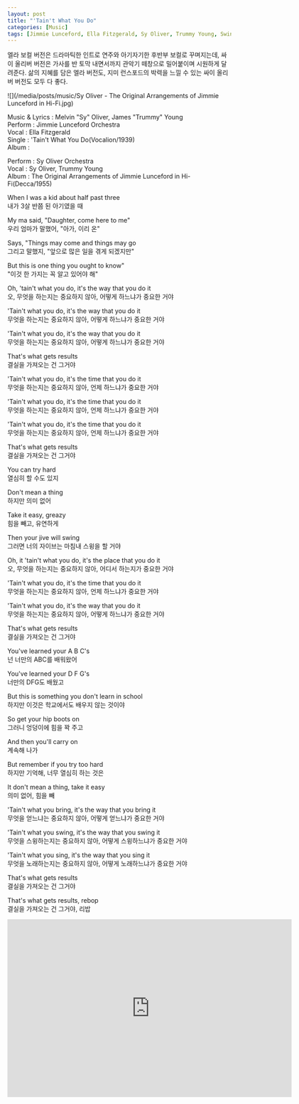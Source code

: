 ```yaml
---
layout: post
title: "'Tain't What You Do"
categories: [Music]
tags: [Jimmie Lunceford, Ella Fitzgerald, Sy Oliver, Trummy Young, Swing, Lyrics]
---
```


엘라 보컬 버전은 드라마틱한 인트로 연주와 아기자기한 후반부 보컬로 꾸며지는데, 싸이 올리버 버전은 가사를 반 토막 내면서까지 관악기 떼창으로 밀어붙이며 시원하게 달려준다. 삶의 지혜를 담은 엘라 버전도, 지미 런스포드의 박력을 느낄 수 있는 싸이 올리버 버전도 모두 다 좋다.

![](/media/posts/music/Sy Oliver - The Original Arrangements of Jimmie Lunceford in Hi-Fi.jpg)

Music & Lyrics : Melvin "Sy" Oliver, James "Trummy" Young  
Perform : Jimmie Lunceford Orchestra  
Vocal : Ella Fitzgerald  
Single : 'Tain't What You Do(Vocalion/1939)  
Album :   

Perform : Sy Oliver Orchestra  
Vocal : Sy Oliver, Trummy Young  
Album : The Original Arrangements of Jimmie Lunceford in Hi-Fi(Decca/1955)

When I was a kid about half past three  
내가 3살 반쯤 된 아기였을 때  

My ma said, "Daughter, come here to me"  
우리 엄마가 말했어, "아가, 이리 온"  

Says, "Things may come and things may go  
그리고 말했지, "앞으로 많은 일을 겪게 되겠지만"  

But this is one thing you ought to know"  
"이것 한 가지는 꼭 알고 있어야 해"  

Oh, 'tain't what you do, it's the way that you do it  
오, 무엇을 하는지는 중요하지 않아, 어떻게 하느냐가 중요한 거야  

'Tain't what you do, it's the way that you do it  
무엇을 하는지는 중요하지 않아, 어떻게 하느냐가 중요한 거야  

'Tain't what you do, it's the way that you do it  
무엇을 하는지는 중요하지 않아, 어떻게 하느냐가 중요한 거야  

That's what gets results  
결실을 가져오는 건 그거야  

'Tain't what you do, it's the time that you do it  
무엇을 하는지는 중요하지 않아, 언제 하느냐가 중요한 거야  

'Tain't what you do, it's the time that you do it  
무엇을 하는지는 중요하지 않아, 언제 하느냐가 중요한 거야  

'Tain't what you do, it's the time that you do it  
무엇을 하는지는 중요하지 않아, 언제 하느냐가 중요한 거야  

That's what gets results  
결실을 가져오는 건 그거야  

You can try hard  
열심히 할 수도 있지  

Don't mean a thing  
하지만 의미 없어   

Take it easy, greazy  
힘을 빼고, 유연하게  

Then your jive will swing  
그러면 너의 자이브는 마침내 스윙을 할 거야  

Oh, it 'tain't what you do, it's the place that you do it  
오, 무엇을 하는지는 중요하지 않아, 어디서 하는지가 중요한 거야  

'Tain't what you do, it's the time that you do it  
무엇을 하는지는 중요하지 않아, 언제 하느냐가 중요한 거야  

'Tain't what you do, it's the way that you do it  
무엇을 하는지는 중요하지 않아, 어떻게 하느냐가 중요한 거야  

That's what gets results  
결실을 가져오는 건 그거야  

You've learned your A B C's  
넌 너만의 ABC를 배워왔어  

You've learned your D F G's  
너만의 DFG도 배웠고  

But this is something you don't learn in school  
하지만 이것은 학교에서도 배우지 않는 것이야  

So get your hip boots on  
그러니 엉덩이에 힘을 꽉 주고  

And then you'll carry on  
계속해 나가  

But remember if you try too hard  
하지만 기억해, 너무 열심히 하는 것은  

It don't mean a thing, take it easy  
의미 없어, 힘을 빼  

'Tain't what you bring, it's the way that you bring it  
무엇을 얻느냐는 중요하지 않아, 어떻게 얻느냐가 중요한 거야  

'Tain't what you swing, it's the way that you swing it  
무엇을 스윙하는지는 중요하지 않아, 어떻게 스윙하느냐가 중요한 거야  

'Tain't what you sing, it's the way that you sing it  
무엇을 노래하는지는 중요하지 않아, 어떻게 노래하느냐가 중요한 거야  

That's what gets results  
결실을 가져오는 건 그거야  

That's what gets results, rebop  
결실을 가져오는 건 그거야, 리밥  

<iframe width="640" height="400" src="https://www.youtube.com/embed/mVZYM7fXNiw" frameborder="0" allow="accelerometer; autoplay; encrypted-media; gyroscope; picture-in-picture" allowfullscreen></iframe>
